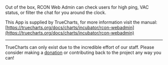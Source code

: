 Out of the box, RCON Web Admin can check users for high ping, VAC status, or filter the chat for you around the clock.


This App is supplied by TrueCharts, for more information visit the manual: [https://truecharts.org/docs/charts/incubator/rcon-webadmin](https://truecharts.org/docs/charts/incubator/rcon-webadmin)

---

TrueCharts can only exist due to the incredible effort of our staff.
Please consider making a [donation](https://truecharts.org/docs/about/sponsor) or contributing back to the project any way you can!
